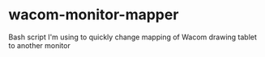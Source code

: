 # wacom-monitor-mapper
Bash script I'm using to quickly change mapping of Wacom drawing tablet to another monitor

